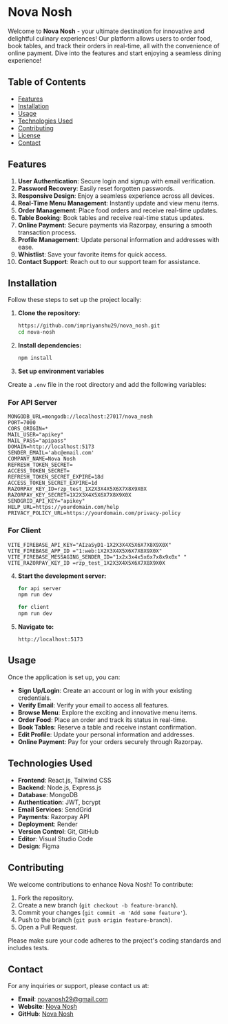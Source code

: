 # Nova Nosh

Welcome to **Nova Nosh** - your ultimate destination for innovative and delightful culinary experiences! Our platform allows users to order food, book tables, and track their orders in real-time, all with the convenience of online payment. Dive into the features and start enjoying a seamless dining experience!

## Table of Contents

- [Features](#features)
- [Installation](#installation)
- [Usage](#usage)
- [Technologies Used](#technologies-used)
- [Contributing](#contributing)
- [License](#license)
- [Contact](#contact)

## Features

1. **User Authentication**: Secure login and signup with email verification.
2. **Password Recovery**: Easily reset forgotten passwords.
3. **Responsive Design**: Enjoy a seamless experience across all devices.
4. **Real-Time Menu Management**: Instantly update and view menu items.
5. **Order Management**: Place food orders and receive real-time updates.
6. **Table Booking**: Book tables and receive real-time status updates.
7. **Online Payment**: Secure payments via Razorpay, ensuring a smooth transaction process.
8. **Profile Management**: Update personal information and addresses with ease.
9. **Whistlist**: Save your favorite items for quick access.
10. **Contact Support**: Reach out to our support team for assistance.

## Installation

Follow these steps to set up the project locally:

1. **Clone the repository:**
    ```bash
   https://github.com/impriyanshu29/nova_nosh.git
    cd nova-nosh
    ```

2. **Install dependencies:**
    ```bash
    npm install
    ```

3. **Set up environment variables**

Create a `.env` file in the root directory and add the following variables:

### For API Server

```env
MONGODB_URL=mongodb://localhost:27017/nova_nosh
PORT=7000
CORS_ORIGIN=*
MAIL_USER="apikey"
MAIL_PASS="apipass"
DOMAIN=http://localhost:5173
SENDER_EMAIL='abc@email.com'
COMPANY_NAME=Nova Nosh
REFRESH_TOKEN_SECRET=
ACCESS_TOKEN_SECRET=
REFRESH_TOKEN_SECRET_EXPIRE=18d
ACCESS_TOKEN_SECRET_EXPIRE=1d
RAZORPAY_KEY_ID=rzp_test_1X2X3X4X5X6X7X8X9X0X
RAZORPAY_KEY_SECRET=1X2X3X4X5X6X7X8X9X0X
SENDGRID_API_KEY="apikey"
HELP_URL=https://yourdomain.com/help
PRIVACY_POLICY_URL=https://yourdomain.com/privacy-policy

```
### For Client

```env for client
VITE_FIREBASE_API_KEY="AIzaSyD1-1X2X3X4X5X6X7X8X9X0X"
VITE_FIREBASE_APP_ID ="1:web:1X2X3X4X5X6X7X8X9X0X"
VITE_FIREBASE_MESSAGING_SENDER_ID="1x2x3x4x5x6x7x8x9x0x" "
VITE_RAZORPAY_KEY_ID =rzp_test_1X2X3X4X5X6X7X8X9X0X
```

4. **Start the development server:**
    ```bash
    for api server
    npm run dev
    ```
    ```bash
    for client
    npm run dev
    ```


5. **Navigate to:**
    ```url
    http://localhost:5173
    ```

## Usage

Once the application is set up, you can:

- **Sign Up/Login**: Create an account or log in with your existing credentials.
- **Verify Email**: Verify your email to access all features.
- **Browse Menu**: Explore the exciting and innovative menu items.
- **Order Food**: Place an order and track its status in real-time.
- **Book Tables**: Reserve a table and receive instant confirmation.
- **Edit Profile**: Update your personal information and addresses.
- **Online Payment**: Pay for your orders securely through Razorpay.

## Technologies Used

- **Frontend**: React.js, Tailwind CSS
- **Backend**: Node.js, Express.js
- **Database**: MongoDB
- **Authentication**: JWT, bcrypt
- **Email Services**: SendGrid
- **Payments**: Razorpay API
- **Deployment**: Render
- **Version Control**: Git, GitHub
- **Editor**: Visual Studio Code
- **Design**: Figma


## Contributing

We welcome contributions to enhance Nova Nosh! To contribute:

1. Fork the repository.
2. Create a new branch (`git checkout -b feature-branch`).
3. Commit your changes (`git commit -m 'Add some feature'`).
4. Push to the branch (`git push origin feature-branch`).
5. Open a Pull Request.

Please make sure your code adheres to the project's coding standards and includes tests.



## Contact

For any inquiries or support, please contact us at:

- **Email**: novanosh29@gmail.com
- **Website**: [Nova Nosh](https://nova-nosh.onrender.com/)
- **GitHub**: [Nova Nosh](https://github.com/impriyanshu29/nova_nosh)


